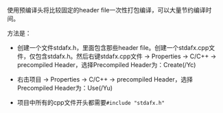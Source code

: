 使用预编译头将比较固定的header file一次性打包编译，可以大量节约编译时间。

方法是：

- 创建一个文件stdafx.h，里面包含那些header file。创建一个stdafx.cpp文件，仅包含stdafx.h。然后右键stdafx.cpp文件 -> Properties -> C/C++ -> precompiled Header，选择Precompiled Header为：Create(/Yc)

- 右击项目 -> Properties -> C/C++ -> precompiled Header，选择Precompiled Header为：Use(/Yu)

- 项目中所有的cpp文件开头都需要`#include "stdafx.h"`